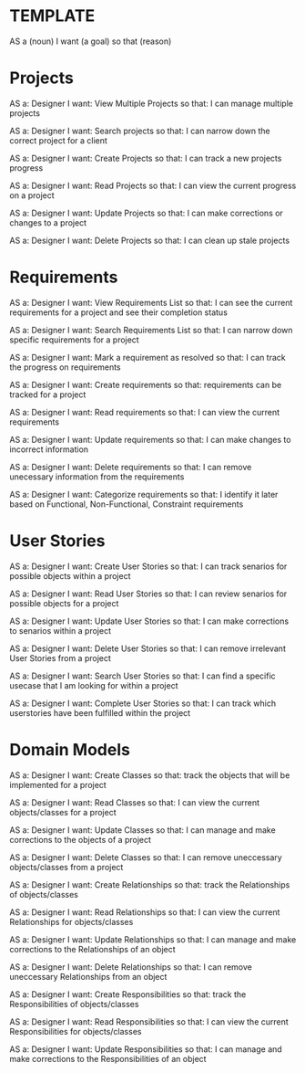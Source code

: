 # TEMPLATE
AS a (noun) 
I want (a goal) 
so that (reason)


# Projects

AS a: Designer
I want: View Multiple Projects
so that: I can manage multiple projects

AS a: Designer
I want: Search projects
so that: I can narrow down the correct project for a client

AS a: Designer
I want: Create Projects
so that: I can track a new projects progress

AS a: Designer
I want: Read Projects
so that: I can view the current progress on a project

AS a: Designer
I want: Update Projects
so that: I can make corrections or changes to a project

AS a: Designer
I want: Delete Projects
so that: I can clean up stale projects

# Requirements

AS a: Designer
I want: View Requirements List
so that: I can see the current requirements for a project and see their completion status

AS a: Designer
I want: Search Requirements List
so that: I can narrow down specific requirements for a project

AS a: Designer
I want: Mark a requirement as resolved
so that: I can track the progress on requirements

AS a: Designer
I want: Create requirements 
so that: requirements can be tracked for a project

AS a: Designer
I want: Read requirements
so that: I can view the current requirements

AS a: Designer
I want: Update requirements
so that: I can make changes to incorrect information

AS a: Designer
I want: Delete requirements
so that: I can remove unecessary information from the requirements

AS a: Designer
I want: Categorize requirements
so that: I identify it later based on Functional, Non-Functional, Constraint requirements

# User Stories

AS a: Designer
I want: Create User Stories
so that: I can track senarios for possible objects within a project

AS a: Designer
I want: Read User Stories
so that: I can review senarios for possible objects for a project

AS a: Designer
I want: Update User Stories
so that: I can make corrections to senarios within a project

AS a: Designer
I want: Delete User Stories
so that: I can remove irrelevant User Stories from a project

AS a: Designer
I want: Search User Stories
so that: I can find a specific usecase that I am looking for within a project

AS a: Designer
I want: Complete User Stories
so that: I can track which userstories have been fulfilled within the project

# Domain Models

AS a: Designer
I want: Create Classes
so that: track the objects that will be implemented for a project

AS a: Designer
I want: Read Classes
so that:  I can view the current objects/classes for a project

AS a: Designer
I want: Update Classes
so that:  I can manage and make corrections to the objects of a project

AS a: Designer
I want: Delete Classes
so that:  I can remove uneccessary objects/classes from a project

AS a: Designer
I want: Create Relationships
so that: track the Relationships of objects/classes

AS a: Designer
I want: Read Relationships
so that:  I can view the current Relationships for objects/classes

AS a: Designer
I want: Update Relationships
so that:  I can manage and make corrections to the Relationships of an object

AS a: Designer
I want: Delete Relationships
so that:  I can remove uneccessary Relationships from an object

AS a: Designer
I want: Create Responsibilities
so that: track the Responsibilities of objects/classes

AS a: Designer
I want: Read Responsibilities
so that:  I can view the current Responsibilities for objects/classes

AS a: Designer
I want: Update Responsibilities
so that:  I can manage and make corrections to the Responsibilities of an object